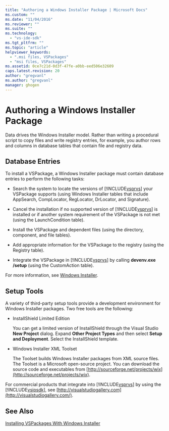 ```yaml
---
title: "Authoring a Windows Installer Package | Microsoft Docs"
ms.custom: ""
ms.date: "11/04/2016"
ms.reviewer: ""
ms.suite: ""
ms.technology: 
  - "vs-ide-sdk"
ms.tgt_pltfrm: ""
ms.topic: "article"
helpviewer_keywords: 
  - ".msi files, VSPackages"
  - "msi files, VSPackages"
ms.assetid: 0ce7c21d-0d3f-47fe-a0bb-eed506e32609
caps.latest.revision: 20
author: "gregvanl"
ms.author: "gregvanl"
manager: ghogen
---
```

# Authoring a Windows Installer Package
Data drives the Windows Installer model. Rather than writing a procedural script to copy files and write registry entries, for example, you author rows and columns in database tables that contain file and registry data.  
  
## Database Entries  
 To install a VSPackage, a Windows Installer package must contain database entries to perform the following tasks:  
  
-   Search the system to locate the versions of [!INCLUDE[vsprvs](../../code-quality/includes/vsprvs_md.md)] your VSPackage supports (using Windows Installer tables that include AppSearch, CompLocator, RegLocator, DrLocator, and Signature).  
  
-   Cancel the installation if no supported version of [!INCLUDE[vsprvs](../../code-quality/includes/vsprvs_md.md)] is installed or if another system requirement of the VSPackage is not met (using the LaunchCondition table).  
  
-   Install the VSPackage and dependent files (using the directory, component, and file tables).  
  
-   Add appropriate information for the VSPackage to the registry (using the Registry table).  
  
-   Integrate the VSPackage in [!INCLUDE[vsprvs](../../code-quality/includes/vsprvs_md.md)] by calling **devenv.exe /setup** (using the CustomAction table).  
  
 For more information, see [Windows Installer](http://msdn.microsoft.com/library/cc185688\(VS.85\).aspx).  
  
## Setup Tools  
 A variety of third-party setup tools provide a development environment for Windows Installer packages. Two free tools are the following:  
  
-   InstallShield Limited Edition  
  
     You can get a limited version of InstallShield through the Visual Studio **New Project** dialog. Expand **Other Project Types** and then select **Setup and Deployment**. Select the InstallShield template.  
  
-   Windows Installer XML Toolset  
  
     The Toolset builds Windows Installer packages from XML source files. The Toolset is a Microsoft open-source project. You can download the source code and executables from [http://sourceforge.net/projects/wix](http://sourceforge.net/projects/wix).  
  
 For commercial products that integrate into [!INCLUDE[vsprvs](../../code-quality/includes/vsprvs_md.md)] by using the [!INCLUDE[vsipsdk](../../extensibility/includes/vsipsdk_md.md)], see [http://visualstudiogallery.com](http://visualstudiogallery.com/).  
  
## See Also  
 [Installing VSPackages With Windows Installer](../../extensibility/internals/installing-vspackages-with-windows-installer.md)